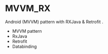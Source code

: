 # MVVM_RX
Android (MVVM) pattern with RXJava &amp; Retrofit .
* MVVM pattern
* RxJava
* Retrofit
* Databinding
